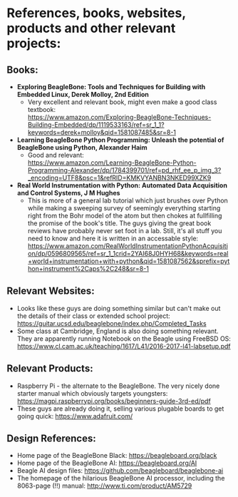 # References, books, websites, products and other relevant projects:

Books:
---
- **Exploring BeagleBone: Tools and Techniques for Building with Embedded Linux, Derek Molloy, 2nd Edition**
    - Very excellent and relevant book, might even make a good class textbook: <br> 
    https://www.amazon.com/Exploring-BeagleBone-Techniques-Building-Embedded/dp/1119533163/ref=sr_1_1?keywords=derek+molloy&qid=1581087485&sr=8-1
- **Learning BeagleBone Python Programming: Unleash the potential of BeagleBone using Python, Alexander Haim** 
    - Good and relevant: <br> 
    https://www.amazon.com/Learning-BeagleBone-Python-Programming-Alexander/dp/1784399701/ref=pd_rhf_ee_p_img_3?_encoding=UTF8&psc=1&refRID=KMKVYANBN3NKED99XZK9
- **Real World Instrumentation with Python: Automated Data Acquisition and Control Systems, J M Hughes** 
    - This is more of a general lab tutorial which just brushes over Python while making a sweeping survey of seemingly everything starting right from the Bohr model of the atom but then chokes at fullfilling the promise of the book's title. The guys giving the great book reviews have probably never set foot in a lab. Still, it's all stuff you need to know and here it is written in an accessable style: <br> https://www.amazon.com/RealWorldInstrumentationPythonAcquisition/dp/0596809565/ref=sr_1_1crid=2YAI68J0HYH68&keywords=real+world+instrumentation+with+python&qid=1581087562&sprefix=python+instrument%2Caps%2C248&sr=8-1

Relevant Websites:
---
- Looks like these guys are doing something similar but can't make out the details of their class or extended school project: https://guitar.ucsd.edu/beaglebone/index.php/Completed_Tasks
- Some class at Cambridge, England is also doing something relevant. They are apparently running Notebook on the Beagle using FreeBSD OS: https://www.cl.cam.ac.uk/teaching/1617/L41/2016-2017-l41-labsetup.pdf

Relevant Products:
---
- Raspberry Pi - the alternate to the BeagleBone. The very nicely done starter manual which obviously targets youngsters: https://magpi.raspberrypi.org/books/beginners-guide-3rd-ed/pdf
- These guys are already doing it, selling various plugable boards to get going quick: https://www.adafruit.com/

Design References:
---
- Home page of the BeagleBone Black: https://beagleboard.org/black
- Home page of the BeagleBone AI: https://beagleboard.org/AI
- Beagle AI design files: https://github.com/beagleboard/beaglebone-ai
- The homepage of the hilarious BeagleBone AI processor, including the 8063-page (!!) manual: http://www.ti.com/product/AM5729
